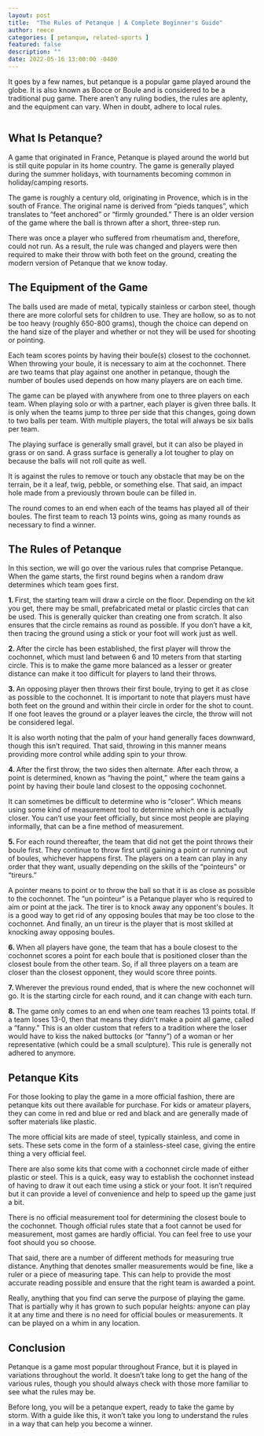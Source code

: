 ```yaml
---
layout: post
title:  "The Rules of Petanque | A Complete Beginner's Guide"
author: reece
categories: [ petanque, related-sports ]
featured: false
description: ""
date: 2022-05-16 13:00:00 -0400
---
```

    

<!-- wp:paragraph -->
<p xmlns="http://www.w3.org/1999/xhtml">It goes by a few names, but petanque is a popular game played around the globe. It is also known as Bocce or Boule and is considered to be a traditional pug game. There aren’t any ruling bodies, the rules are aplenty, and the equipment can vary. When in doubt, adhere to local rules.</p>
<!-- /wp:paragraph -->

<!-- wp:image {"id":1015,"sizeSlug":"full","linkDestination":"none"} -->
<figure class="wp-block-image size-full"><img src="/img/posts/The-Rules-of-Petanque.jpg" alt="" class="wp-image-1015"/></figure>
<!-- /wp:image -->

<!-- wp:heading -->
<h2>What Is Petanque?</h2>
<!-- /wp:heading -->

<!-- wp:paragraph -->
<p>A game that originated in France, Petanque is played around the world but is still quite popular in its home country. The game is generally played during the summer holidays, with tournaments becoming common in holiday/camping resorts.</p>
<!-- /wp:paragraph -->

<!-- wp:paragraph -->
<p>The game is roughly a century old, originating in Provence, which is in the south of France. The original name is derived from “pieds tanques”, which translates to “feet anchored” or “firmly grounded.” There is an older version of the game where the ball is thrown after a short, three-step run.</p>
<!-- /wp:paragraph -->

<!-- wp:paragraph -->
<p>There was once a player who suffered from rheumatism and, therefore, could not run. As a result, the rule was changed and players were then required to make their throw with both feet on the ground, creating the modern version of Petanque that we know today.</p>
<!-- /wp:paragraph -->

<!-- wp:heading -->
<h2>The Equipment of the Game</h2>
<!-- /wp:heading -->

<!-- wp:paragraph -->
<p>The balls used are made of metal, typically stainless or carbon steel, though there are more colorful sets for children to use. They are hollow, so as to not be too heavy (roughly 650-800 grams), though the choice can depend on the hand size of the player and whether or not they will be used for shooting or pointing.</p>
<!-- /wp:paragraph -->

<!-- wp:paragraph -->
<p>Each team scores points by having their boule(s) closest to the cochonnet. When throwing your boule, it is necessary to aim at the cochonnet. There are two teams that play against one another in petanque, though the number of boules used depends on how many players are on each time.</p>
<!-- /wp:paragraph -->

<!-- wp:paragraph -->
<p>The game can be played with anywhere from one to three players on each team. When playing solo or with a partner, each player is given three balls. It is only when the teams jump to three per side that this changes, going down to two balls per team. With multiple players, the total will always be six balls per team.</p>
<!-- /wp:paragraph -->

<!-- wp:paragraph -->
<p>The playing surface is generally small gravel, but it can also be played in grass or on sand. A grass surface is generally a lot tougher to play on because the balls will not roll quite as well.</p>
<!-- /wp:paragraph -->

<!-- wp:paragraph -->
<p>It is against the rules to remove or touch any obstacle that may be on the terrain, be it a leaf, twig, pebble, or something else. That said, an impact hole made from a previously thrown boule can be filled in.</p>
<!-- /wp:paragraph -->

<!-- wp:paragraph -->
<p>The round comes to an end when each of the teams has played all of their boules. The first team to reach 13 points wins, going as many rounds as necessary to find a winner.</p>
<!-- /wp:paragraph -->

<!-- wp:heading -->
<h2>The Rules of Petanque</h2>
<!-- /wp:heading -->

<!-- wp:paragraph -->
<p>In this section, we will go over the various rules that comprise Petanque. When the game starts, the first round begins when a random draw determines which team goes first.</p>
<!-- /wp:paragraph -->

<!-- wp:paragraph -->
<p><strong>1. </strong>First, the starting team will draw a circle on the floor. Depending on the kit you get, there may be small, prefabricated metal or plastic circles that can be used. This is generally quicker than creating one from scratch. It also ensures that the circle remains as round as possible. If you don’t have a kit, then tracing the ground using a stick or your foot will work just as well.</p>
<!-- /wp:paragraph -->

<!-- wp:paragraph -->
<p><strong>2. </strong>After the circle has been established, the first player will throw the cochonnet, which must land between 6 and 10 meters from that starting circle. This is to make the game more balanced as a lesser or greater distance can make it too difficult for players to land their throws.</p>
<!-- /wp:paragraph -->

<!-- wp:paragraph -->
<p><strong>3. </strong>An opposing player then throws their first boule, trying to get it as close as possible to the cochonnet. It is important to note that players must have both feet on the ground and within their circle in order for the shot to count. If one foot leaves the ground or a player leaves the circle, the throw will not be considered legal.</p>
<!-- /wp:paragraph -->

<!-- wp:paragraph -->
<p>It is also worth noting that the palm of your hand generally faces downward, though this isn’t required. That said, throwing in this manner means providing more control while adding spin to your throw.</p>
<!-- /wp:paragraph -->

<!-- wp:paragraph -->
<p><strong>4. </strong>After the first throw, the two sides then alternate. After each throw, a point is determined, known as “having the point,” where the team gains a point by having their boule land closest to the opposing cochonnet.</p>
<!-- /wp:paragraph -->

<!-- wp:paragraph -->
<p>It can sometimes be difficult to determine who is “closer”. Which means using some kind of measurement tool to determine which one is actually closer. You can’t use your feet officially, but since most people are playing informally, that can be a fine method of measurement.</p>
<!-- /wp:paragraph -->

<!-- wp:paragraph -->
<p><strong>5. </strong>For each round thereafter, the team that did not get the point throws their boule first. They continue to throw first until gaining a point or running out of boules, whichever happens first. The players on a team can play in any order that they want, usually depending on the skills of the “pointeurs” or “tireurs.”</p>
<!-- /wp:paragraph -->

<!-- wp:paragraph -->
<p>A pointer means to point or to throw the ball so that it is as close as possible to the cochonnet. The “un pointeur” is a Petanque player who is required to aim or point at the jack. The tirer is to knock away any opponent's boules. It is a good way to get rid of any opposing boules that may be too close to the cochonnet. And finally, an un tireur is the player that is most skilled at knocking away opposing boules.</p>
<!-- /wp:paragraph -->

<!-- wp:paragraph -->
<p><strong>6. </strong>When all players have gone, the team that has a boule closest to the cochonnet scores a point for each boule that is positioned closer than the closest boule from the other team. So, if all three players on a team are closer than the closest opponent, they would score three points.</p>
<!-- /wp:paragraph -->

<!-- wp:paragraph -->
<p><strong>7. </strong>Wherever the previous round ended, that is where the new cochonnet will go. It is the starting circle for each round, and it can change with each turn.</p>
<!-- /wp:paragraph -->

<!-- wp:paragraph -->
<p><strong>8. </strong>The game only comes to an end when one team reaches 13 points total. If a team loses 13-0, then that means they didn’t make a point all game, called a “fanny.” This is an older custom that refers to a tradition where the loser would have to kiss the naked buttocks (or “fanny”) of a woman or her representative (which could be a small sculpture). This rule is generally not adhered to anymore.</p>
<!-- /wp:paragraph -->

<!-- wp:heading -->
<h2>Petanque Kits</h2>
<!-- /wp:heading -->

<!-- wp:paragraph -->
<p>For those looking to play the game in a more official fashion, there are petanque kits out there available for purchase. For kids or amateur players, they can come in red and blue or red and black and are generally made of softer materials like plastic.</p>
<!-- /wp:paragraph -->

<!-- wp:paragraph -->
<p>The more official kits are made of steel, typically stainless, and come in sets. These sets come in the form of a stainless-steel case, giving the entire thing a very official feel.</p>
<!-- /wp:paragraph -->

<!-- wp:paragraph -->
<p>There are also some kits that come with a cochonnet circle made of either plastic or steel. This is a quick, easy way to establish the cochonnet instead of having to draw it out each time using a stick or your foot. It isn’t required but it can provide a level of convenience and help to speed up the game just a bit.</p>
<!-- /wp:paragraph -->

<!-- wp:paragraph -->
<p>There is no official measurement tool for determining the closest boule to the cochonnet. Though official rules state that a foot cannot be used for measurement, most games are hardly official. You can feel free to use your foot should you so choose.</p>
<!-- /wp:paragraph -->

<!-- wp:paragraph -->
<p>That said, there are a number of different methods for measuring true distance. Anything that denotes smaller measurements would be fine, like a ruler or a piece of measuring tape. This can help to provide the most accurate reading possible and ensure that the right team is awarded a point.</p>
<!-- /wp:paragraph -->

<!-- wp:paragraph -->
<p>Really, anything that you find can serve the purpose of playing the game. That is partially why it has grown to such popular heights: anyone can play it at any time and there is no need for official boules or measurements. It can be played on a whim in any location.</p>
<!-- /wp:paragraph -->

<!-- wp:heading -->
<h2>Conclusion</h2>
<!-- /wp:heading -->

<!-- wp:paragraph -->
<p>Petanque is a game most popular throughout France, but it is played in variations throughout the world. It doesn’t take long to get the hang of the various rules, though you should always check with those more familiar to see what the rules may be.</p>
<!-- /wp:paragraph -->

<!-- wp:paragraph -->
<p>Before long, you will be a petanque expert, ready to take the game by storm. With a guide like this, it won’t take you long to understand the rules in a way that can help you become a winner.</p>
<!-- /wp:paragraph -->
    